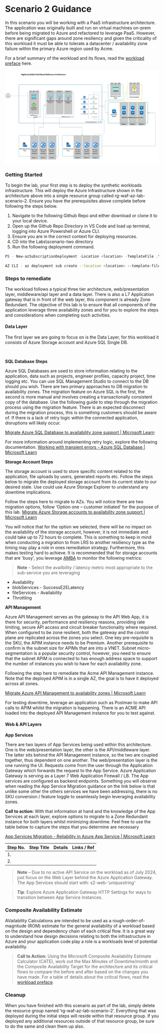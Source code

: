 # Scenario 2 Guidance

In this scenario you will be working with a PaaS infrastructure architecture. The application was originally built and run on virtual machines on-prem before being migrated to Azure and refactored to leverage PaaS. However, there are significant gaps around zone resiliency and given the criticality of this workload it must be able to tolerate a datacenter / availability zone failure within the primary Azure region used by Acme.

For a brief summary of the workload and its flows, read the [workload preface](../../docs/workloadPreface.md) here.

![Scenario Two Workload](../../docs/images/scenario-2.jpg)

### Getting Started 
To begin the lab, your first step is to deploy the synthetic workloads infrastructure. This will deploy the Azure Infrastructure shown in the architecture above into a single resource group called rg-waf-az-lab-scenario-2. Ensure you have the prerequisites above complete before following the steps below.

1. Navigate to the following Github Repo and either download or clone it to your local device.
2. Open up the Github Repo Directory in VS Code and load up terminal, logging into Azure Powershell or Azure CLI.
3. Ensure you are in the correct context for deploying resources.
4. CD into the Labs\scenario-two directory
5. Run the following deployment command.
```powershell
PS - New-azSubscriptionDeployment -Location <location> -TemplateFile .\labs\scenario-two\main.bicepm -TemplateParameterFile .\labs\scenario-two\scenario-two.bicepparam -verbose -name <PROVIDE DEPLOYMENT NAME>
```

```bash
AZ CLI - az deployment sub create --location <location> --template-file ./labs/scenario-two/main.bicep
``` 


### Steps to remediate
The workload follows a typical three tier architecture, web/presentation layer, middleware/api layer and a data layer. There is also a L7 Application gateway that is in front of the web layer, this component is already Zone Redundant.
The objective of this lab is to ensure that all components of the application leverage three availability zones and for you to explore the steps and considerations when completing such activities.

#### Data Layer
The first layer we are going to focus on is the Data Layer, for this workload it consists of Azure Storage account and Azure SQL Single DB.

<br>

**SQL Database Steps**

Azure SQL Databases are used to store information relating to the application, data such as projects, engineer profiles, capacity project, time logging etc. You can use SQL Management Studio to connect to the DB should you wish. There are two primary approaches to DB migration to availability zones. The migration feature on Azure SQL is the first, the second is more manual and involves creating a transactionally consistent copy of the database. Use the following guide to step through the migration process using the migration feature.
There is an expected disconnect during the migration process, this is something customers should be aware of. If there is a lack of retry logic within the connected application, disruptions will likely occur.

[Migrate Azure SQL Database to availability zone support | Microsoft Learn](https://learn.microsoft.com/en-us/azure/reliability/migrate-sql-database?tabs=portal%2Cpool#migration-premium-business-critical-and-general-purpose)

For more information around implementing retry logic, explore the following documentation. 
[Working with transient errors - Azure SQL Database | Microsoft Learn](https://learn.microsoft.com/en-us/azure/azure-sql/database/troubleshoot-common-connectivity-issues?view=azuresql&preserve-view=true#retry-logic-for-transient-errors)

**Storage Account Steps**

The storage account is used to store specific content related to the application, file uploads by users, generated reports etc. Follow the steps below to migrate the deployed storage account from its current state to our desired state. Use could use Azure Storage Explorer to understand any downtime implications.

Follow the steps here to migrate to AZs. You will notice there are two migration options, follow ‘Option one – customer initiated’ for the purpose of this lab.
[Migrate Azure Storage accounts to availability zone support | Microsoft Learn](https://learn.microsoft.com/en-us/azure/reliability/migrate-storage#option-1-conversion)

You will notice that for the option we selected, there will be no impact on the availability of the storage account, however, it is not immediate and could take up to 72 hours to complete. This is something to keep in mind when conducting a migration to from LRS to another resiliency type as the timing may play a role in ones remediation strategy. Furthermore, this makes testing hard to achieve. It is recommended that for storage accounts that are 'busy', you leverage [AMBA](https://azure.github.io/azure-monitor-baseline-alerts/services/Storage/storageAccounts/) to monitor the following metrics:

> **Note** - Select the availbility / latency metric most appropriate to the sub-service you are leveraging

- Availability
- blobServices - SuccessE2ELatency
- fileServices - Availability
- Throttling

**API Management**

Azure API Management serves as the gateway to the API Web App, it is there for security, performance and resiliency reasons, providing rate limiting, secure API access and circuit breaker functionality where required. When configured to be zone resilient, both the gateway and the control plane are replicated across the zones you select. One key pre-requisite is the SKU, the APIM instance needs to be Premium. Another prerequisite to confirm is the subnet size for APIMs that are into a VNET. Subnet micro-segmentation is a popular security control, however, you need to ensure that the subnet APIM is connected to has enough address space to support the number of instances you wish to have for each availability zone.

Following the step here to remediate the Acme API Management instance. Note that the deployed APIM is in a single AZ, the goal is to have it deployed across all zones. 

[Migrate Azure API Management to availability zones | Microsoft Learn ](https://learn.microsoft.com/en-us/azure/reliability/migrate-api-mgt)

For testing downtime, leverage an application such as Postman to make API calls to APIM whilst the migration is happening. There is an ACME API loaded into the deployed API Management instance for you to test against.

#### Web & API Layers

**App Services**

There are two layers of App Services being used within this architecture. One is the web/presentation layer, the other is the API/middleware layer. The latter sits behind the API Management instance, so the two are coupled together, thus dependent on one another.
The web/presentation layer is the one running the UI. Requests come from the user through the Application Gateway which forwards the request to the App Service. Azure Application Gateway is serving as a Layer 7 Web Application Firewall / LB. The App services are configured as backend endpoints.
Something you will observe when reading the App Service Migration guidance on the link below is that unlike some other the others services we have been addressing, there is no SKU conversion / feature toggle to seamlessly begin leveraging availability zones.

**Call to action:** With that information at hand and the knowledge of the App Services at each layer, explore options to migrate to a Zone Redundant instance for both layers whilst minimizing downtime. Feel free to use the table below to capture the steps that you determine are necessary

[App Services Migration - Reliability in Azure App Service | Microsoft Learn](https://learn.microsoft.com/en-us/azure/reliability/reliability-app-service?tabs=cli#availability-zone-migration)

| Step No. | Step Title | Details | Links / Ref | 
|----------|----------|----------|----------|
| 1.          |          |          |          |
| 2.          |          |          |          |

>
> **Note** – Due to no active API Service on the workload as of July 2024, just focus on the Web Layer behind the Azure Application Gateway. The App Services should start with: s2-web-_'uniquestring'_

>
>**Tip**: Explore Azure Application Gateway HTTP Settings for ways to transition between App Service Instances.


### Composite Availability Estimate
AVailability Calculations are intended to be used as a rough-order-of-magnitude (ROM) estimate for the general availability of a workload based on the design and dependency chain of each critical flow. It is a great way to understand how design decisions relating to both the infrastructure in Azure and your application code play a role is a workloads level of potential availability.

> **Call to Action:** Using the Microsoft Composite Availability Estimate Calculator (CATE), work out the Max Minutes of Downtime/month and the Composite Availability Target for the architecture and its critical flows to compare the before and after based on the changes you have made. For a table of details about the critical flows, read the [workload preface](../../docs/workloadPreface.md).

### Cleanup
When you have finished with this scenario as part of the lab, simply delete the resource group named ‘rg-waf-az-lab-scenario-2’. Everything that was deployed during the initial steps will reside within that resource group. 
If you deployed any additional resources outside of that resource group, be sure to do the same and clean them up also.
